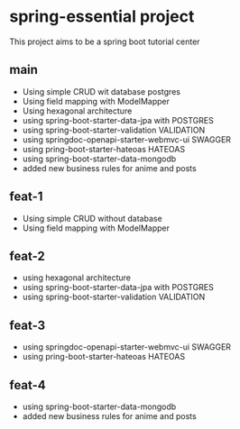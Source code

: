 # spring-essential project

This project aims to be a spring boot tutorial center

## main
 
- Using simple CRUD wit database postgres
- Using field mapping with ModelMapper
- Using hexagonal architecture
- using spring-boot-starter-data-jpa with POSTGRES
- using spring-boot-starter-validation VALIDATION
- using springdoc-openapi-starter-webmvc-ui SWAGGER
- using pring-boot-starter-hateoas HATEOAS
- using spring-boot-starter-data-mongodb
- added new business rules for anime and posts

## feat-1

- Using simple CRUD without database
- Using field mapping with ModelMapper

## feat-2

- using hexagonal architecture
- using spring-boot-starter-data-jpa with POSTGRES
- using spring-boot-starter-validation VALIDATION

## feat-3

- using springdoc-openapi-starter-webmvc-ui SWAGGER
- using pring-boot-starter-hateoas HATEOAS

## feat-4

- using spring-boot-starter-data-mongodb
- added new business rules for anime and posts
